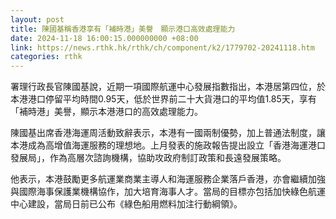 ```yaml
---
layout: post
title: 陳國基稱香港享有「補時港」美譽　顯示港口高效處理能力
date: 2024-11-18 16:00:15.000000000 +08:00
link: https://news.rthk.hk/rthk/ch/component/k2/1779702-20241118.htm
categories: rthk
---
```


署理行政長官陳國基說，近期一項國際航運中心發展指數指出，本港居第四位，於本港港口停留平均時間0.95天，低於世界前二十大貨港口的平均值1.85天，享有「補時港」美譽，顯示本港港口的高效處理能力。

陳國基出席香港海運周活動致辭表示，本港有一國兩制優勢，加上普通法制度，讓本港成為高增值海運服務的理想地。上月發表的施政報告提出設立「香港海運港口發展局」，作為高層次諮詢機構，協助攻政府制訂政策和長遠發展策略。

他表示，本港鼓勵更多航運業商業主導人和海運服務企業落戶香港，亦會繼續加強與國際海事保護業機構協作，加大培育海事人才。當局的目標亦包括加快綠色航運中心建設，當局日前已公布《綠色船用燃料加注行動綱領》。
